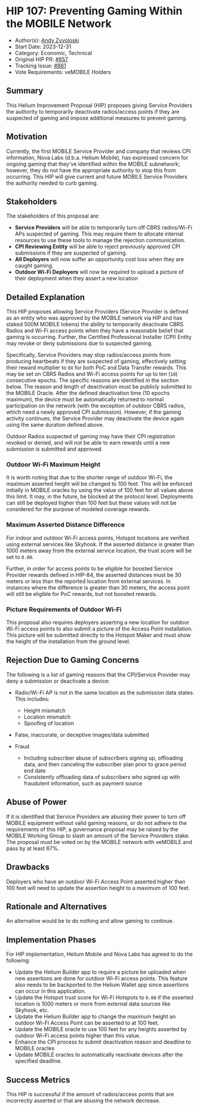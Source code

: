 # HIP 107: Preventing Gaming Within the MOBILE Network

- Author(s): [Andy Zyvoloski](https://github.com/heatedlime)
- Start Date: 2023-12-31
- Category: Economic, Technical
- Original HIP PR: [#857](https://github.com/helium/HIP/pull/857)
- Tracking Issue: [#881](https://github.com/helium/HIP/issues/881)
- Vote Requirements: veMOBILE Holders

## Summary
This Helium Improvement Proposal (HIP) proposes giving Service Providers the authority to temporarily deactivate radios/access points if they are suspected of gaming and impose additional measures to prevent gaming.


## Motivation
Currently, the first MOBILE Service Provider and company that reviews CPI information, Nova Labs (d.b.a. Helium Mobile), has expressed concern for ongoing gaming that they've identified within the MOBILE subnetwork; however, they do not have the appropriate authority to stop this from occurring. This HIP will give current and future MOBILE Service Providers the authority needed to curb gaming.

## Stakeholders
The stakeholders of this proposal are:

- **Service Providers** will be able to temporarily turn off CBRS radios/Wi-Fi APs suspected of gaming. This may require them to allocate internal resources to use these tools to manage the rejection communication.
- **CPI Reviewing Entity** will be able to reject previously approved CPI submissions if they are suspected of gaming.
- **All Deployers** will now suffer an opportunity cost loss when they are caught gaming.
- **Outdoor Wi-Fi Deployers** will now be required to upload a picture of their deployment when they assert a new location


## Detailed Explanation
This HIP proposes allowing Service Providers (Service Provider is defined as an entity who was approved by the MOBILE network via HIP and has staked 500M MOBILE tokens) the ability to temporarily deactivate CBRS Radios and Wi-Fi access points when they have a reasonable belief that gaming is occurring. Further, the Certified Professional Installer (CPI) Entity may revoke or deny submissions due to suspected gaming.

Specifically, Service Providers may stop radios/access points from producing heartbeats if they are suspected of gaming, effectively setting their reward multiplier to `0X` for both PoC and Data Transfer rewards. This may be set on CBRS Radios and Wi-Fi access points for up to ten (`10`) consecutive epochs. The specific reasons are identified in the section below. The reason and length of deactivation must be publicly submitted to the MOBILE Oracle. After the defined deactivation time (10 epochs maximum), the device must be automatically returned to normal participation on the network (with the exception of outdoor CBRS radios, which need a newly approved CPI submission). However, if the gaming activity continues, the Service Provider may deactivate the device again using the same duration defined above.

Outdoor Radios suspected of gaming may have their CPI registration revoked or denied, and will not be able to earn rewards until a new submission is submitted and approved.

### Outdoor Wi-Fi Maximum Height
It is worth noting that due to the shorter range of outdoor Wi-Fi, the maximum asserted height will be changed to 100 feet. This will be enforced initially in MOBILE oracles by using the value of 100 feet for all values above this limit. It may, in the future, be blocked at the protocol level. Deployments can still be deployed higher than 100 feet but these values will not be considered for the purpose of modeled coverage rewards.

### Maximum Asserted Distance Difference
For indoor and outdoor Wi-Fi access points, Hotspot locations are verified using external services like Skyhook. If the asserted distance is greater than 1000 meters away from the external service location, the trust score will be set to `0.00`.

Further, in order for access points to be eligible for boosted Service Provider rewards defined in HIP-84, the asserted distances must be 30 meters or less than the reported location from external services. In instances where the difference is greater than 30 meters, the access point will still be eligible for PoC rewards, but not boosted rewards.

### Picture Requirements of Outdoor Wi-Fi
This proposal also requires deployers asserting a new location for outdoor Wi-Fi access points to also submit a picture of the Access Point installation. This picture will be submitted directly to the Hotspot Maker and must show the height of the installation from the ground level.

## Rejection Due to Gaming Concerns
The following is a list of gaming reasons that the CPI/Service Provider may deny a submission or deactivate a device:

- Radio/Wi-Fi AP is not in the same location as the submission data states. This includes:
    - Height mismatch
    - Location mismatch
    - Spoofing of location

- False, inaccurate, or deceptive images/data submitted

- Fraud
    - Including subscriber abuse of subscribers signing up, offloading data, and then canceling the subscriber plan prior to grace period end date
    - Consistently offloading data of subscribers who signed up with fraudulent information, such as payment source


## Abuse of Power
If it is identified that Service Providers are abusing their power to turn off MOBILE equipment without valid gaming reasons, or do not adhere to the requirements of this HIP, a governance proposal may be raised by the MOBILE Working Group to slash an amount of the Service Providers stake. The proposal must be voted on by the MOBILE network with veMOBILE and pass by at least 67%.

## Drawbacks

Deployers who have an outdoor Wi-Fi Access Point asserted higher than 100 feet will need to update the assertion height to a maximum of 100 feet.

## Rationale and Alternatives
An alternative would be to do nothing and allow gaming to continue.

## Implementation Phases

For HIP implementation, Helium Mobile and Nova Labs has agreed to do the following:

- Update the Helium Builder app to require a picture be uploaded when new assertions are done for outdoor Wi-Fi access points. This feature also needs to be backported to the Helium Wallet app since assertions can occur in this application.
- Update the Hotspot trust score for Wi-Fi Hotspots to `0.00` if the asserted location is 1000 meters or more from external data sources like Skyhook, etc.
- Update the Helium Builder app to change the maximum height an outdoor Wi-Fi Access Point can be asserted to at 100 feet.
- Update the MOBILE oracle to use 100 feet for any heights asserted by outdoor Wi-Fi access points higher than this value.
- Enhance the CPI process to submit deactivation reason and deadline to MOBILE oracles
- Update MOBILE oracles to automatically reactivate devices after the specified deadline.

## Success Metrics
This HIP is successful if the amount of radios/access points that are incorrectly asserted or that are abusing the network decrease.
